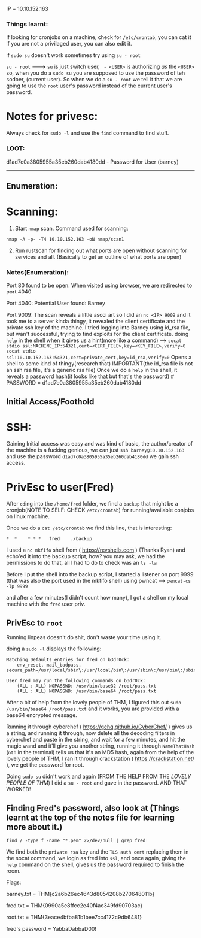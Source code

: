 IP = 10.10.152.163

### Things learnt:

If looking for cronjobs on a machine, check for `/etc/crontab`, you can cat it if you are not a privilaged user, you can also edit it.

if `sudo su` doesn't work sometimes try using `su - root`

`su - root` ---> `su` is just switch user, ` - <USER>` is authorizing *as* the `<USER>` so, when you do a `sudo su` you are supposed to use the password of teh sodoer, (current user). So when we do a `su - root` we tell it that we are going to use the `root` user's password instead of the current user's password.
 
# Notes for privesc:
Always check for `sudo -l` and use the `find` command to find stuff.


### LOOT:

d1ad7c0a3805955a35eb260dab4180dd - Password for User (barney)

---

## Enumeration:

# Scanning:

1) Start `nmap` scan. Command used for scanning:
```
nmap -A -p- -T4 10.10.152.163 -oN nmap/scan1
```
2) Run rustscan for finding out what ports are open without scanning for services and all. (Basically to get an outline of what ports are open)

### Notes(Enumeration):
Port 80 found to be open:
	When visited using browser, we are redirected to port 4040

Port 4040:
Potential User found: Barney

Port 9009:
	The scan reveals a little ascci art so I did an `nc <IP> 9009` and it took me to a server kinda thingy, it revealed the client certificate and the private ssh key of the machine.
		I tried logging into Barney using id_rsa file, but wan't successful, trying to find exploits for the client certificate.
			doing `help` in the shell when it gives us a hint(more like a command) --> `socat stdio ssl:MACHINE_IP:54321,cert=<CERT_FILE>,key=<KEY_FILE>,verify=0`
				`socat stdio ssl:10.10.152.163:54321,cert=private_cert,key=id_rsa,verify=0` Opens a shell to some kind of thingy(research that) IMPORTANT(the id_rsa file is not an ssh rsa file, it's a generic rsa file)
				Once we do a `help` in the shell, it reveals a password hash(it looks like that but that's the password)
				# PASSWORD = d1ad7c0a3805955a35eb260dab4180dd

## Initial Access/Foothold

# SSH:
Gaining Initial access was easy and was kind of basic, the author/creator of the machine is a fucking genious, we can just `ssh barney@10.10.152.163` and use the password `d1ad7c0a3805955a35eb260dab4180dd` we gain ssh access.

# PrivEsc to user(Fred)


After `cd`ing into the `/home/fred` folder, we find a `backup` that might be a cronjob(NOTE TO SELF: CHECK `/etc/crontab`) for running/available conjobs on linux machine.

Once we do a `cat /etc/crontab` we find this line, that is interesting:
```
*  *    * * *   fred    ./backup
```

I used a `nc mkfifo` shell from ( https://revshells.com ) (Thanks Ryan) and echo'ed it into the backup script, how? you may ask, we had the permissions to do that, all I had to do to check was an `ls -la`

Before I put the shell into the backup script, I started a listener on port 9999 (that was also the port used in the mkfifo shell) using pwncat --> `pwncat-cs -lp 9999`

and after a few minutes(I didn't count how many), I got a shell on my local machine with the `fred` user priv.

## PrivEsc to `root`

Running linpeas doesn't do shit, don't waste your time using it.

doing a `sudo -l` displays the following:
```
Matching Defaults entries for fred on b3dr0ck:
    env_reset, mail_badpass, secure_path=/usr/local/sbin\:/usr/local/bin\:/usr/sbin\:/usr/bin\:/sbin\:/bin\:/snap/bin

User fred may run the following commands on b3dr0ck:
    (ALL : ALL) NOPASSWD: /usr/bin/base32 /root/pass.txt
    (ALL : ALL) NOPASSWD: /usr/bin/base64 /root/pass.txt
```

After a bit of help from the lovely people of THM, I figured this out `sudo /usr/bin/base64 /root/pass.txt` and it works, you are provided with a base64 encrypted message.

Running it through cyberchef ( https://gchq.github.io/CyberChef/ ) gives us a string, and running it through, now delete all the decoding filters in cyberchef and paste in the string, and wait for a few minutes, and hit the magic wand and it'll give you another string, running it through `NameThatHash` (`nth` in the terminal) tells us that it's an MD5 hash, again from the help of the lovely people of THM, I ran it through crackstation ( https://crackstation.net/ ), we get the password for root.

Doing `sudo su` didn't work and again (FROM THE HELP FROM THE *LOVELY PEOPLE OF THM*) I did a `su - root` and gave in the password. AND THAT WORKED!

## Finding Fred's password, also look at (Things learnt at the top of the notes file for learning more about it.)

`find / -type f -name "*.pem" 2>/dev/null | grep fred`

We find both the `private rsa` key and the `TLS auth cert` replacing them in the socat command, we login as fred into `ssl`, and once again, giving the `help` command on the shell, gives us the password required to finish the room.



Flags:

barney.txt = THM{c2a6b26ec4643d8054208b270648011b}

fred.txt = THM{0990a5e8ffcc2e40f4ac349fd90703ac}

root.txt = THM{3eace4bfba81b1bee7cc4172c9db6481}

fred's password = YabbaDabbaD00!
